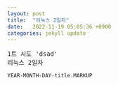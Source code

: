 ```yaml
---
layout: post
title:  "리눅스 2일차"
date:   2022-11-19 05:05:36 +0900
categories: jekyll update
---
```

<pre>
1트 시도 'dsad' 
리눅스 2일차
</pre>

`YEAR-MONTH-DAY-title.MARKUP`